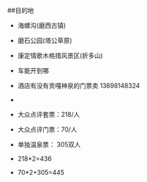 
##目的地
* 海螺沟(磨西古镇)
* 磨石公园(塔公草原)
* 康定情歌木格措风景区(折多山)


* 车能开到哪
* 酒店有没有贡嘎神泉的门票卖   13698148324
* 

* 大众点评套票：218/人
* 大众点评门票：70/人
* 单独温泉票： 305双人

* 218\*2=436
* 70\*2+305=445

<meta http-equiv="refresh" content="5">